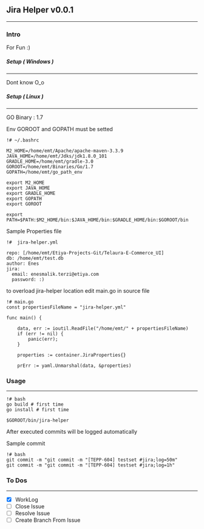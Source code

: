 Jira Helper v0.0.1
-----------

---

### Intro

For Fun :)

##### Setup ( Windows )
---

Dont know  O_o


##### Setup ( Linux )
---

GO Binary : 1.7

Env GOROOT and GOPATH must be setted

```
!# ~/.bashrc

M2_HOME=/home/emt/Apache/apache-maven-3.3.9
JAVA_HOME=/home/emt/Jdks/jdk1.8.0_101
GRADLE_HOME=/home/emt/gradle-3.0
GOROOT=/home/emt/Binaries/Go/1.7
GOPATH=/home/emt/go_path_env

export M2_HOME
export JAVA_HOME
export GRADLE_HOME
export GOPATH
export GOROOT

export PATH=$PATH:$M2_HOME/bin:$JAVA_HOME/bin:$GRADLE_HOME/bin:$GOROOT/bin
```

Sample Properties file

```
!#  jira-helper.yml

repo: [/home/emt/Etiya-Projects-Git/Telaura-E-Commerce_UI]
db: /home/emt/test.db
author: Enes
jira:
  email: enesmalik.terzi@etiya.com
  password: :)
```

to overload  jira-helper location edit main.go in source file

```
!# main.go
const propertiesFileName = "jira-helper.yml"

func main() {

	data, err := ioutil.ReadFile("/home/emt/" + propertiesFileName)
	if (err != nil) {
		panic(err);
	}

	properties := container.JiraProperties{}

	prErr := yaml.Unmarshal(data, &properties)
```

### Usage
----

```
!# bash
go build # first time
go install # first time

$GOROOT/bin/jira-helper
```

After executed commits will be logged automatically


Sample commit

```
!# bash
git commit -m "git commit -m "[TEPP-604] testset #jira;log=50m"
git commit -m "git commit -m "[TEPP-604] testset #jira;log=1h"
```



### To Dos
---


- [x] WorkLog
- [ ] Close Issue
- [ ] Resolve Issue
- [ ] Create Branch From Issue